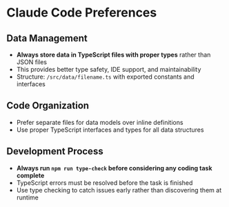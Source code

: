 # Claude Code Preferences

## Data Management
- **Always store data in TypeScript files with proper types** rather than JSON files
- This provides better type safety, IDE support, and maintainability
- Structure: `/src/data/filename.ts` with exported constants and interfaces

## Code Organization
- Prefer separate files for data models over inline definitions
- Use proper TypeScript interfaces and types for all data structures

## Development Process
- **Always run `npm run type-check` before considering any coding task complete**
- TypeScript errors must be resolved before the task is finished
- Use type checking to catch issues early rather than discovering them at runtime